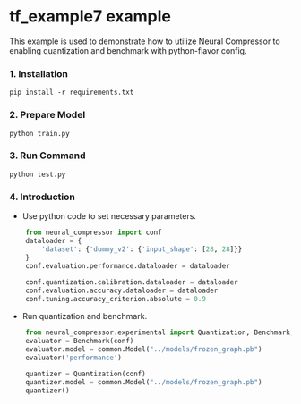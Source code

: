 tf_example7 example
=====================
This example is used to demonstrate how to utilize Neural Compressor to enabling quantization and benchmark with python-flavor config.

### 1. Installation
```shell
pip install -r requirements.txt
```

### 2. Prepare Model
```shell
python train.py
```

### 3. Run Command
```shell
python test.py
``` 

### 4. Introduction  
* Use python code to set necessary parameters.
```python
    from neural_compressor import conf
    dataloader = {
        'dataset': {'dummy_v2': {'input_shape': [28, 28]}}
    }
    conf.evaluation.performance.dataloader = dataloader
    
    conf.quantization.calibration.dataloader = dataloader
    conf.evaluation.accuracy.dataloader = dataloader
    conf.tuning.accuracy_criterion.absolute = 0.9
```
* Run quantization and benchmark. 
```python
    from neural_compressor.experimental import Quantization, Benchmark, common
    evaluator = Benchmark(conf)
    evaluator.model = common.Model("../models/frozen_graph.pb")
    evaluator('performance')
    
    quantizer = Quantization(conf)
    quantizer.model = common.Model("../models/frozen_graph.pb")
    quantizer()
```

